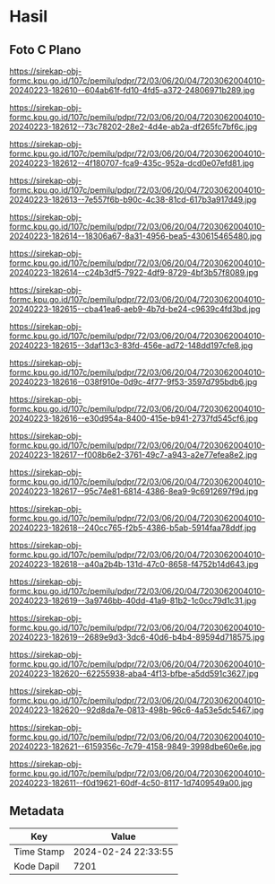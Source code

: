 # Hasil

## Foto C Plano

https://sirekap-obj-formc.kpu.go.id/107c/pemilu/pdpr/72/03/06/20/04/7203062004010-20240223-182610--604ab61f-fd10-4fd5-a372-24806971b289.jpg

https://sirekap-obj-formc.kpu.go.id/107c/pemilu/pdpr/72/03/06/20/04/7203062004010-20240223-182612--73c78202-28e2-4d4e-ab2a-df265fc7bf6c.jpg

https://sirekap-obj-formc.kpu.go.id/107c/pemilu/pdpr/72/03/06/20/04/7203062004010-20240223-182612--4f180707-fca9-435c-952a-dcd0e07efd81.jpg

https://sirekap-obj-formc.kpu.go.id/107c/pemilu/pdpr/72/03/06/20/04/7203062004010-20240223-182613--7e557f6b-b90c-4c38-81cd-617b3a917d49.jpg

https://sirekap-obj-formc.kpu.go.id/107c/pemilu/pdpr/72/03/06/20/04/7203062004010-20240223-182614--18306a67-8a31-4956-bea5-430615465480.jpg

https://sirekap-obj-formc.kpu.go.id/107c/pemilu/pdpr/72/03/06/20/04/7203062004010-20240223-182614--c24b3df5-7922-4df9-8729-4bf3b57f8089.jpg

https://sirekap-obj-formc.kpu.go.id/107c/pemilu/pdpr/72/03/06/20/04/7203062004010-20240223-182615--cba41ea6-aeb9-4b7d-be24-c9639c4fd3bd.jpg

https://sirekap-obj-formc.kpu.go.id/107c/pemilu/pdpr/72/03/06/20/04/7203062004010-20240223-182615--3daf13c3-83fd-456e-ad72-148dd197cfe8.jpg

https://sirekap-obj-formc.kpu.go.id/107c/pemilu/pdpr/72/03/06/20/04/7203062004010-20240223-182616--038f910e-0d9c-4f77-9f53-3597d795bdb6.jpg

https://sirekap-obj-formc.kpu.go.id/107c/pemilu/pdpr/72/03/06/20/04/7203062004010-20240223-182616--e30d954a-8400-415e-b941-2737fd545cf6.jpg

https://sirekap-obj-formc.kpu.go.id/107c/pemilu/pdpr/72/03/06/20/04/7203062004010-20240223-182617--f008b6e2-3761-49c7-a943-a2e77efea8e2.jpg

https://sirekap-obj-formc.kpu.go.id/107c/pemilu/pdpr/72/03/06/20/04/7203062004010-20240223-182617--95c74e81-6814-4386-8ea9-9c6912697f9d.jpg

https://sirekap-obj-formc.kpu.go.id/107c/pemilu/pdpr/72/03/06/20/04/7203062004010-20240223-182618--240cc765-f2b5-4386-b5ab-5914faa78ddf.jpg

https://sirekap-obj-formc.kpu.go.id/107c/pemilu/pdpr/72/03/06/20/04/7203062004010-20240223-182618--a40a2b4b-131d-47c0-8658-f4752b14d643.jpg

https://sirekap-obj-formc.kpu.go.id/107c/pemilu/pdpr/72/03/06/20/04/7203062004010-20240223-182619--3a9746bb-40dd-41a9-81b2-1c0cc79d1c31.jpg

https://sirekap-obj-formc.kpu.go.id/107c/pemilu/pdpr/72/03/06/20/04/7203062004010-20240223-182619--2689e9d3-3dc6-40d6-b4b4-89594d718575.jpg

https://sirekap-obj-formc.kpu.go.id/107c/pemilu/pdpr/72/03/06/20/04/7203062004010-20240223-182620--62255938-aba4-4f13-bfbe-a5dd591c3627.jpg

https://sirekap-obj-formc.kpu.go.id/107c/pemilu/pdpr/72/03/06/20/04/7203062004010-20240223-182620--92d8da7e-0813-498b-96c6-4a53e5dc5467.jpg

https://sirekap-obj-formc.kpu.go.id/107c/pemilu/pdpr/72/03/06/20/04/7203062004010-20240223-182621--6159356c-7c79-4158-9849-3998dbe60e6e.jpg

https://sirekap-obj-formc.kpu.go.id/107c/pemilu/pdpr/72/03/06/20/04/7203062004010-20240223-182611--f0d19621-60df-4c50-8117-1d7409549a00.jpg


## Metadata

| Key        | Value               |
| ---------- | ------------------- |
| Time Stamp | 2024-02-24 22:33:55 |
| Kode Dapil | 7201                |



